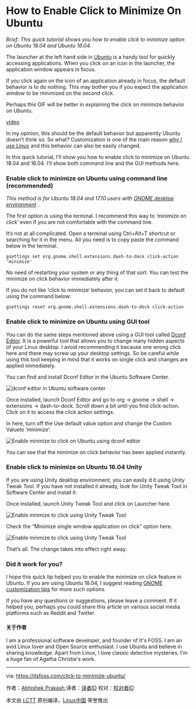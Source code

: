 How to Enable Click to Minimize On Ubuntu
============================================================


 _Brief: This quick tutorial shows you how to enable click to minimize option on Ubuntu 18.04 and Ubuntu 16.04._ 

The launcher at the left hand side in [Ubuntu][7] is a handy tool for quickly accessing applications. When you click on an icon in the launcher, the application window appears in focus.

If you click again on the icon of an application already in focus, the default behavior is to do nothing. This may bother you if you expect the application window to be minimized on the second click.

Perhaps this GIF will be better in explaining the click on minimize behavior on Ubuntu.

[video](https://giphy.com/gifs/linux-ubuntu-itsfoss-52FlrSIMxnZ1qq9koP?utm_source=iframe&utm_medium=embed&utm_campaign=Embeds&utm_term=https%3A%2F%2Fitsfoss.com%2Fclick-to-minimize-ubuntu%2F%3Futm_source%3Dnewsletter&%3Butm_medium=email&%3Butm_campaign=new_linux_laptop_ubuntu_1804_flavor_reviews_meltdown_20_and_other_linux_stuff&%3Butm_term=2018-05-23)

In my opinion, this should be the default behavior but apparently Ubuntu doesn’t think so. So what? Customization is one of the main reason [why I use Linux][8] and this behavior can also be easily changed.

In this quick tutorial, I’ll show you how to enable click to minimize on Ubuntu 18.04 and 16.04\. I’ll show both command line and the GUI methods here.


### Enable click to minimize on Ubuntu using command line (recommended)

 _This method is for Ubuntu 18.04 and 17.10 users with [GNOME desktop environment][1]_ .

The first option is using the terminal. I recommend this way to ‘minimize on click’ even if you are not comfortable with the command line.

It’s not at all complicated. Open a terminal using Ctrl+Alt+T shortcut or searching for it in the menu. All you need is to copy paste the command below in the terminal.

```
gsettings set org.gnome.shell.extensions.dash-to-dock click-action 'minimize'
```

No need of restarting your system or any thing of that sort. You can test the minimize on click behavior immediately after it.

If you do not like ‘click to minimize’ behavior, you can set it back to default using the command below:

```
gsettings reset org.gnome.shell.extensions.dash-to-dock click-action
```

### Enable click to minimize on Ubuntu using GUI tool

You can do the same steps mentioned above using a GUI tool called [Dconf Editor][10]. It is a powerful tool that allows you to change many hidden aspects of your Linux desktop. I avoid recommending it because one wrong click here and there may screw up your desktop settings. So be careful while using this tool keeping in mind that it works on single click and changes are applied immediately.

You can find and install Dconf Editor in the Ubuntu Software Center.

![dconf editor in Ubuntu software center](https://4bds6hergc-flywheel.netdna-ssl.com/wp-content/uploads/2018/05/dconf-editor-ubuntu-800x250.png)

Once installed, launch Dconf Editor and go to org -> gnome -> shell -> extensions -> dash-to-dock. Scroll down a bit until you find click-action. Click on it to access the click action settings.

In here, turn off the Use default value option and change the Custom Valueto ‘minimize’.

![Enable minmize to click on Ubuntu using dconf editor](https://4bds6hergc-flywheel.netdna-ssl.com/wp-content/uploads/2018/05/enable-minimize-click-dconf-800x425.png)

You can see that the minimize on click behavior has been applied instantly.

### Enable click to minimize on Ubuntu 16.04 Unity

If you are using Unity desktop environment, you can easily d it using Unity Tweak Tool. If you have not installed it already, look for Unity Tweak Tool in Software Center and install it.

Once installed, launch Unity Tweak Tool and click on Launcher here.

![Enable minmize to click using Unity Tweak Tool](https://4bds6hergc-flywheel.netdna-ssl.com/wp-content/uploads/2018/05/minimiz-click-ubuntu-unity-1.png)

Check the “Minimize single window application on click” option here.

![Enable minmize to click using Unity Tweak Tool](https://4bds6hergc-flywheel.netdna-ssl.com/wp-content/uploads/2018/05/minimiz-click-ubuntu-unity.png)

That’s all. The change takes into effect right away.

### Did it work for you?

I hope this quick tip helped you to enable the minimize on click feature in Ubuntu. If you are using Ubuntu 18.04, I suggest reading [GNOME customization tips][11] for more such options.

If you have any questions or suggestions, please leave a comment. If it helped you, perhaps you could share this article on various social media platforms such as Reddit and Twitter.


#### 关于作者

I am a professional software developer, and founder of It's FOSS. I am an avid Linux lover and Open Source enthusiast. I use Ubuntu and believe in sharing knowledge. Apart from Linux, I love classic detective mysteries. I'm a huge fan of Agatha Christie's work.

--------------------------------------------------------------------------------

via: https://itsfoss.com/click-to-minimize-ubuntu/

作者：[Abhishek Prakash ][a]
译者：[译者ID](https://github.com/译者ID)
校对：[校对者ID](https://github.com/校对者ID)

本文由 [LCTT](https://github.com/LCTT/TranslateProject) 原创编译，[Linux中国](https://linux.cn/) 荣誉推出

[a]:https://itsfoss.com/author/abhishek/
[1]:https://www.gnome.org/
[2]:https://itsfoss.com/author/abhishek/
[3]:https://itsfoss.com/click-to-minimize-ubuntu/#comments
[4]:https://itsfoss.com/category/how-to/
[5]:https://itsfoss.com/tag/quick-tip/
[6]:https://itsfoss.com/tag/ubuntu-18-04/
[7]:https://www.ubuntu.com/
[8]:https://itsfoss.com/reasons-switch-linux-windows-xp/
[9]:https://itsfoss.com/how-to-know-ubuntu-unity-version/
[10]:https://wiki.gnome.org/Projects/dconf
[11]:https://itsfoss.com/gnome-tricks-ubuntu/
